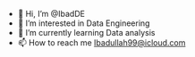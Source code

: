 - 👋 Hi, I’m @IbadDE
- 👀 I’m interested in Data Engineering
- 🌱 I’m currently learning Data analysis 
- 📫 How to reach me Ibadullah99@icloud.com

<!---
IbadDE/IbadDE is a ✨ special ✨ repository because its `README.md` (this file) appears on your GitHub profile.
You can click the Preview link to take a look at your changes.
--->
